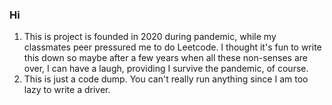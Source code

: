 ### Hi ###
1. This is project is founded in 2020 during pandemic, while my classmates peer pressured me to do Leetcode.  I thought it's fun to write this down so maybe after a few years when all these non-senses are over, I can have a laugh, providing I survive the pandemic, of course.
2. This is just a code dump. You can't really run anything since I am too lazy to write a driver. 
